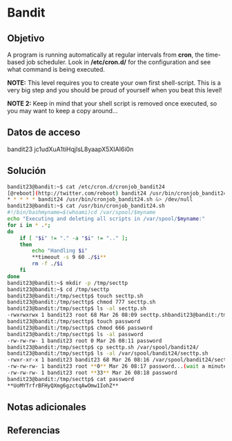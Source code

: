 # Bandit

## Objetivo
A program is running automatically at regular intervals from **cron**, the time-based job scheduler. Look in **/etc/cron.d/** for the configuration and see what command is being executed.

**NOTE:** This level requires you to create your own first shell-script. This is a very big step and you should be proud of yourself when you beat this level!

**NOTE 2:** Keep in mind that your shell script is removed once executed, so you may want to keep a copy around…

## Datos de acceso
bandit23
jc1udXuA1tiHqjIsL8yaapX5XIAI6i0n

## Solución 
```bash
bandit23@bandit:~$ cat /etc/cron.d/cronjob_bandit24  
[@reboot](http://twitter.com/reboot) bandit24 /usr/bin/cronjob_bandit24.sh &> /dev/null  
* * * * * bandit24 /usr/bin/cronjob_bandit24.sh &> /dev/null  
bandit23@bandit:~$ cat /usr/bin/cronjob_bandit24.sh  
#!/bin/bashmyname=$(whoami)cd /var/spool/$myname  
echo "Executing and deleting all scripts in /var/spool/$myname:"  
for i in * .*;  
do  
    if [ "$i" != "." -a "$i" != ".." ];  
    then  
        echo "Handling $i"  
        **timeout -s 9 60 ./$i**  
        rm -f ./$i  
    fi  
done
bandit23@bandit:~$ mkdir -p /tmp/secttp  
bandit23@bandit:~$ cd /tmp/secttp  
bandit23@bandit:/tmp/secttp$ touch secttp.sh  
bandit23@bandit:/tmp/secttp$ chmod 777 secttp.sh  
bandit23@bandit:/tmp/secttp$ ls -al secttp.sh  
-rwxrwxrwx 1 bandit23 root 68 Mar 26 08:09 secttp.shbandit23@bandit:/tmp/secttp$ vim secttp.sh
bandit23@bandit:/tmp/secttp$ touch password  
bandit23@bandit:/tmp/secttp$ chmod 666 password  
bandit23@bandit:/tmp/secttp$ ls -al password  
-rw-rw-rw- 1 bandit23 root 0 Mar 26 08:11 password
bandit23@bandit:/tmp/secttp$ cp secttp.sh /var/spool/bandit24/  
bandit23@bandit:/tmp/secttp$ ls -al /var/spool/bandit24/secttp.sh  
-rwxr-xr-x 1 bandit23 bandit23 68 Mar 26 08:16 /var/spool/bandit24/secttp.shbandit23@bandit:/tmp/secttp$ ls -al password  
-rw-rw-rw- 1 bandit23 root **0** Mar 26 08:17 password...(wait a minute)bandit23@bandit:/tmp/secttp$ ls -al password  
-rw-rw-rw- 1 bandit23 root **33** Mar 26 08:18 password  
bandit23@bandit:/tmp/secttp$ cat password  
**UoMYTrfrBFHyQXmg6gzctqAwOmw1IohZ**
```

## Notas adicionales

## Referencias